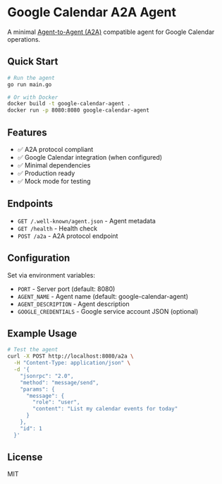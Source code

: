 # Google Calendar A2A Agent

A minimal [Agent-to-Agent (A2A)](https://github.com/inference-gateway/a2a) compatible agent for Google Calendar operations.

## Quick Start

```bash
# Run the agent
go run main.go

# Or with Docker
docker build -t google-calendar-agent .
docker run -p 8080:8080 google-calendar-agent
```

## Features

- ✅ A2A protocol compliant
- ✅ Google Calendar integration (when configured)
- ✅ Minimal dependencies
- ✅ Production ready
- ✅ Mock mode for testing

## Endpoints

- `GET /.well-known/agent.json` - Agent metadata
- `GET /health` - Health check
- `POST /a2a` - A2A protocol endpoint

## Configuration

Set via environment variables:

- `PORT` - Server port (default: 8080)
- `AGENT_NAME` - Agent name (default: google-calendar-agent)
- `AGENT_DESCRIPTION` - Agent description
- `GOOGLE_CREDENTIALS` - Google service account JSON (optional)

## Example Usage

```bash
# Test the agent
curl -X POST http://localhost:8080/a2a \
  -H "Content-Type: application/json" \
  -d '{
    "jsonrpc": "2.0",
    "method": "message/send",
    "params": {
      "message": {
        "role": "user",
        "content": "List my calendar events for today"
      }
    },
    "id": 1
  }'
```

## License

MIT
